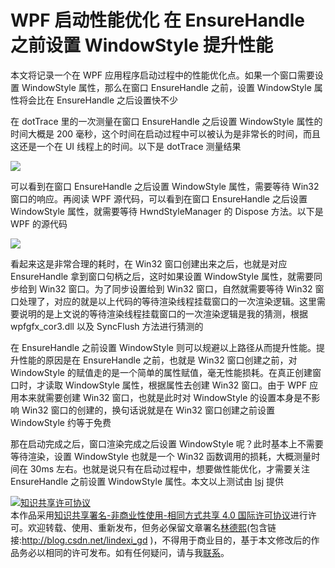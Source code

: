 
# WPF 启动性能优化 在 EnsureHandle 之前设置 WindowStyle 提升性能

本文将记录一个在 WPF 应用程序启动过程中的性能优化点。如果一个窗口需要设置 WindowStyle 属性，那么在窗口 EnsureHandle 之前，设置 WindowStyle 属性将会比在 EnsureHandle 之后设置快不少

<!--more-->


<!-- CreateTime:2023/8/19 16:13:03 -->
<!-- 标题： WPF 优化 EnsureHandle 启动性能 -->
<!-- 发布 -->
<!-- 博客 -->

在 dotTrace 里的一次测量在窗口 EnsureHandle 之后设置 WindowStyle 属性的时间大概是 200 毫秒，这个时间在启动过程中可以被认为是非常长的时间，而且这还是一个在 UI 线程上的时间。以下是 dotTrace 测量结果

<!-- ![](image/WPF 启动性能优化 在 EnsureHandle 之前设置 WindowStyle 提升性能/WPF 启动性能优化 在 EnsureHandle 之前设置 WindowStyle 提升性能0.png) -->

![](http://image.acmx.xyz/lindexi%2F20238181613353535.jpg)

可以看到在窗口 EnsureHandle 之后设置 WindowStyle 属性，需要等待 Win32 窗口的响应。再阅读 WPF 源代码，可以看到在窗口 EnsureHandle 之后设置 WindowStyle 属性，就需要等待 HwndStyleManager 的 Dispose 方法。以下是 WPF 的源代码

<!-- ![](image/WPF 启动性能优化 在 EnsureHandle 之前设置 WindowStyle 提升性能/WPF 启动性能优化 在 EnsureHandle 之前设置 WindowStyle 提升性能1.png) -->

![](http://image.acmx.xyz/lindexi%2F2023818161476079.jpg)

看起来这是非常合理的耗时，在 Win32 窗口创建出来之后，也就是对应 EnsureHandle 拿到窗口句柄之后，这时如果设置 WindowStyle 属性，就需要同步给到 Win32 窗口。为了同步设置给到 Win32 窗口，自然就需要等待 Win32 窗口处理了，对应的就是以上代码的等待渲染线程挂载窗口的一次渲染逻辑。这里需要说明的是上文说的等待渲染线程挂载窗口的一次渲染逻辑是我的猜测，根据 wpfgfx_cor3.dll 以及 SyncFlush 方法进行猜测的

在 EnsureHandle 之前设置 WindowStyle 则可以规避以上路径从而提升性能。提升性能的原因是在 EnsureHandle 之前，也就是 Win32 窗口创建之前，对 WindowStyle 的赋值走的是一个简单的属性赋值，毫无性能损耗。在真正创建窗口时，才读取 WindowStyle 属性，根据属性去创建 Win32 窗口。由于 WPF 应用本来就需要创建 Win32 窗口，也就是此时对 WindowStyle 的设置本身是不影响 Win32 窗口的创建的，换句话说就是在 Win32 窗口创建之前设置 WindowStyle 约等于免费

那在启动完成之后，窗口渲染完成之后设置 WindowStyle 呢？此时基本上不需要等待渲染，设置 WindowStyle 也就是一个 Win32 函数调用的损耗，大概测量时间在 30ms 左右。也就是说只有在启动过程中，想要做性能优化，才需要关注 EnsureHandle 之前设置 WindowStyle 属性。本文以上测试由 [lsj](https://blog.sdlsj.net/ ) 提供




<a rel="license" href="http://creativecommons.org/licenses/by-nc-sa/4.0/"><img alt="知识共享许可协议" style="border-width:0" src="https://licensebuttons.net/l/by-nc-sa/4.0/88x31.png" /></a><br />本作品采用<a rel="license" href="http://creativecommons.org/licenses/by-nc-sa/4.0/">知识共享署名-非商业性使用-相同方式共享 4.0 国际许可协议</a>进行许可。欢迎转载、使用、重新发布，但务必保留文章署名[林德熙](http://blog.csdn.net/lindexi_gd)(包含链接:http://blog.csdn.net/lindexi_gd )，不得用于商业目的，基于本文修改后的作品务必以相同的许可发布。如有任何疑问，请与我[联系](mailto:lindexi_gd@163.com)。